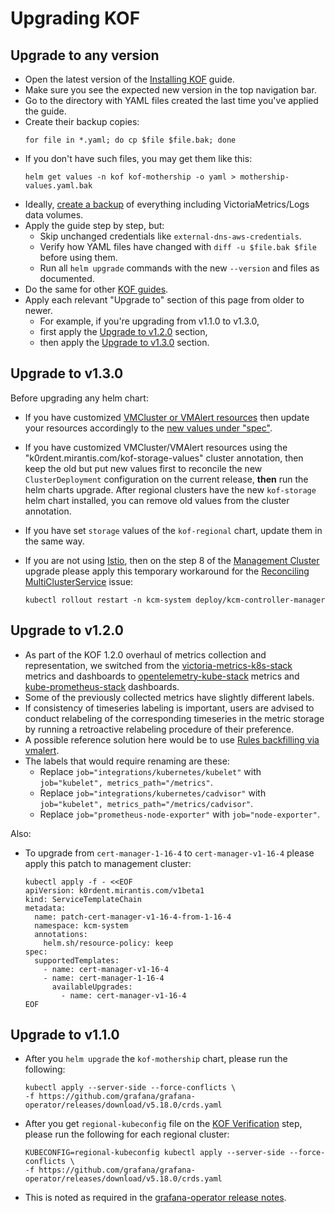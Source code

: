 # Upgrading KOF

## Upgrade to any version

* Open the latest version of the [Installing KOF](kof-install.md) guide.
* Make sure you see the expected new version in the top navigation bar.
* Go to the directory with YAML files created the last time you've applied the guide.
* Create their backup copies:
    ```shell
    for file in *.yaml; do cp $file $file.bak; done
    ```
* If you don't have such files, you may get them like this:
    ```shell
    helm get values -n kof kof-mothership -o yaml > mothership-values.yaml.bak
    ```
* Ideally, [create a backup](../backup/index.md) of everything including VictoriaMetrics/Logs data volumes.
* Apply the guide step by step, but:
    * Skip unchanged credentials like `external-dns-aws-credentials`.
    * Verify how YAML files have changed with `diff -u $file.bak $file` before using them.
    * Run all `helm upgrade` commands with the new `--version` and files as documented.
* Do the same for other [KOF guides](index.md#guides).
* Apply each relevant "Upgrade to" section of this page from older to newer.
    * For example, if you're upgrading from v1.1.0 to v1.3.0,
    * first apply the [Upgrade to v1.2.0](#upgrade-to-v120) section,
    * then apply the [Upgrade to v1.3.0](#upgrade-to-v130) section.

## Upgrade to v1.3.0

Before upgrading any helm chart:

* If you have customized [VMCluster or VMAlert resources](https://github.com/k0rdent/kof/blob/v1.2.1/charts/kof-mothership/values.yaml#L169)
    then update your resources accordingly to the [new values under "spec"](https://github.com/k0rdent/kof/blob/v1.3.0/charts/kof-mothership/values.yaml#L167).

* If you have customized VMCluster/VMAlert resources using the "k0rdent.mirantis.com/kof-storage-values" cluster annotation, then keep the old but put new values first to reconcile the new `ClusterDeployment` configuration on the current release, **then** run the helm charts upgrade. After regional clusters have the new `kof-storage` helm chart installed, you can remove old values from the cluster annotation.
* If you have set `storage` values of the `kof-regional` chart, update them in the same way.

* If you are not using [Istio](kof-install.md#istio),
    then on the step 8 of the [Management Cluster](kof-install.md#management-cluster) upgrade
    please apply this temporary workaround for the [Reconciling MultiClusterService](https://github.com/k0rdent/kcm/issues/1914) issue:
    ```shell
    kubectl rollout restart -n kcm-system deploy/kcm-controller-manager
    ```

## Upgrade to v1.2.0

* As part of the KOF 1.2.0 overhaul of metrics collection and representation, we switched from the [victoria-metrics-k8s-stack](https://github.com/VictoriaMetrics/helm-charts/tree/master/charts/victoria-metrics-k8s-stack) metrics and dashboards to [opentelemetry-kube-stack](https://github.com/open-telemetry/opentelemetry-helm-charts/tree/main/charts/opentelemetry-kube-stack) metrics and [kube-prometheus-stack](https://github.com/prometheus-community/helm-charts/tree/main/charts/kube-prometheus-stack) dashboards.
* Some of the previously collected metrics have slightly different labels.
* If consistency of timeseries labeling is important, users are advised to conduct relabeling of the corresponding timeseries in the metric storage by running a retroactive relabeling procedure of their preference.
* A possible reference solution here would be to use [Rules backfilling via vmalert](https://victoriametrics.com/blog/rules-replay/).
* The labels that would require renaming are these:
    * Replace `job="integrations/kubernetes/kubelet"` with `job="kubelet", metrics_path="/metrics"`.
    * Replace `job="integrations/kubernetes/cadvisor"` with `job="kubelet", metrics_path="/metrics/cadvisor"`.
    * Replace `job="prometheus-node-exporter"` with `job="node-exporter"`.

Also:

* To upgrade from `cert-manager-1-16-4` to `cert-manager-v1-16-4`
    please apply this patch to management cluster:
    ```shell
    kubectl apply -f - <<EOF
    apiVersion: k0rdent.mirantis.com/v1beta1
    kind: ServiceTemplateChain
    metadata:
      name: patch-cert-manager-v1-16-4-from-1-16-4
      namespace: kcm-system
      annotations:
        helm.sh/resource-policy: keep
    spec:
      supportedTemplates:
        - name: cert-manager-v1-16-4
        - name: cert-manager-1-16-4
          availableUpgrades:
            - name: cert-manager-v1-16-4
    EOF
    ```

## Upgrade to v1.1.0

* After you `helm upgrade` the `kof-mothership` chart, please run the following:
    ```shell
    kubectl apply --server-side --force-conflicts \
    -f https://github.com/grafana/grafana-operator/releases/download/v5.18.0/crds.yaml
    ```
* After you get `regional-kubeconfig` file on the [KOF Verification](./kof-verification.md) step,
  please run the following for each regional cluster:
    ```shell
    KUBECONFIG=regional-kubeconfig kubectl apply --server-side --force-conflicts \
    -f https://github.com/grafana/grafana-operator/releases/download/v5.18.0/crds.yaml
    ```
* This is noted as required in the [grafana-operator release notes](https://github.com/grafana/grafana-operator/releases/tag/v5.18.0).
